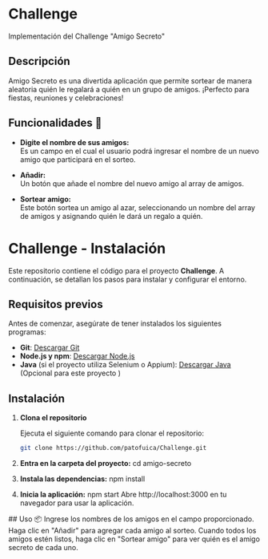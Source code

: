 # Challenge

Implementación del Challenge "Amigo Secreto"

## Descripción

Amigo Secreto es una divertida aplicación que permite sortear de manera aleatoria quién le regalará a quién en un grupo de amigos.
¡Perfecto para fiestas, reuniones y celebraciones!

## Funcionalidades 🤖

- **Digite el nombre de sus amigos:**  
  Es un campo en el cual el usuario podrá ingresar el nombre de un nuevo amigo que participará en el sorteo.

- **Añadir:**  
  Un botón que añade el nombre del nuevo amigo al array de amigos.

- **Sortear amigo:**  
  Este botón sortea un amigo al azar, seleccionando un nombre del array de amigos y asignando quién le dará un regalo a quién.

# Challenge - Instalación

Este repositorio contiene el código para el proyecto **Challenge**. A continuación, se detallan los pasos para instalar y configurar el entorno.

## Requisitos previos

Antes de comenzar, asegúrate de tener instalados los siguientes programas:

- **Git**: [Descargar Git](https://git-scm.com/)
- **Node.js y npm**: [Descargar Node.js](https://nodejs.org/)
- **Java** (si el proyecto utiliza Selenium o Appium): [Descargar Java](https://www.oracle.com/java/technologies/javase-jdk11-downloads.html) (Opcional para este proyecto )

## Instalación

1. **Clona el repositorio**

   Ejecuta el siguiente comando para clonar el repositorio:

   ```bash
   git clone https://github.com/patofuica/Challenge.git

   ```

2. **Entra en la carpeta del proyecto:**
   cd amigo-secreto

3. **Instala las dependencias:**
   npm install

4. **Inicia la aplicación:**
   npm start
   Abre http://localhost:3000 en tu navegador para usar la aplicación.
   

## Uso 📦
Ingrese los nombres de los amigos en el campo proporcionado.
Haga clic en "Añadir" para agregar cada amigo al sorteo.
Cuando todos los amigos estén listos, haga clic en "Sortear amigo" para ver quién es el amigo secreto de cada uno.

